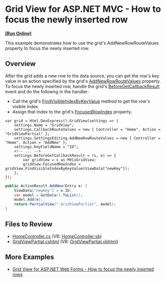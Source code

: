 # Grid View for ASP.NET MVC - How to focus the newly inserted row
<!-- run online -->
**[[Run Online]](https://codecentral.devexpress.com/e4787/)**
<!-- run online end -->

This example demonstrates how to use the grid's AddNewRowRouteValues property to focus the newly inserted row.

## Overview

After the grid adds a new row to the data source, you can get the row's key value in an action specified by the grid's [AddNewRowRouteValues](https://docs.devexpress.com/AspNetMvc/DevExpress.Web.Mvc.MVCxGridViewEditingSettings.AddNewRowRouteValues) property. To focus the newly inserted row, handle the grid's [BeforeGetCallbackResult](https://docs.devexpress.com/AspNetMvc/DevExpress.Web.Mvc.GridSettingsBase.BeforeGetCallbackResult) event and do the followng in the handler:

* Call the grid's [FindVisibleIndexByKeyValue](https://docs.devexpress.com/AspNet/DevExpress.Web.ASPxGridBase.FindVisibleIndexByKeyValue(System.Object)) method to get the row's visible index.
* Assign that index to the grid's [FocusedRowIndex](https://docs.devexpress.com/AspNet/DevExpress.Web.ASPxGridView.FocusedRowIndex) property.

```cshtml
var grid = Html.DevExpress().GridView(settings => {
    settings.Name = "GridView";
    settings.CallbackRouteValues = new { Controller = "Home", Action = "GridViewPartial" };
    settings.SettingsEditing.AddNewRowRouteValues = new { Controller = "Home", Action = "AddNew" };
    settings.KeyFieldName = "ID";
    <!-- ... -->
    settings.BeforeGetCallbackResult = (s, e) => {
        var gridView = s as MVCxGridView;
        gridView.FocusedRowIndex = gridView.FindVisibleIndexByKeyValue(ViewData["newKey"]);
    };
});
```

```csharp
public ActionResult AddNew(Entry e) {
    ViewData["newKey"] = e.ID;
    var model = GetData().ToList();
    model.Add(e);
    return PartialView("_GridViewPartial", model);
}
```

## Files to Review

* [HomeController.cs](./CS/E4787/Controllers/HomeController.cs) (VB: [HomeController.vb](./VB/E4787/Controllers/HomeController.vb))
* [GridViewPartial.cshtml](./CS/E4787/Views/Home/_GridViewPartial.cshtml) (VB: [GridViewPartial.vbhtml](./VB/E4787/Views/Home/_GridViewPartial.vbhtml))

## More Examples

* [Grid View for ASP.NET Web Forms - How to focus the newly inserted rows](https://github.com/DevExpress-Examples/asp-net-web-forms-grid-focus-inserted-row)


